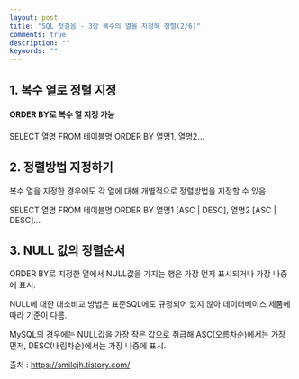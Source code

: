 ```yaml
---
layout: post
title: "SQL 첫걸음 - 3장 복수의 열을 지정해 정렬(2/6)" 
comments: true
description: ""
keywords: ""
---
```


## 1. 복수 열로 정렬 지정

#### ORDER BY로 복수 열 지정 가능 

SELECT 열명 FROM 테이블명 ORDER BY 열명1, 열명2... 


## 2. 정렬방법 지정하기
복수 열을 지정한 경우에도 각 열에 대해 개별적으로 정렬방법을 지정할 수 있음. 

SELECT 열명 FROM 테이블명 ORDER BY 열명1 [ASC | DESC], 열명2 [ASC | DESC]... 


##  3. NULL 값의 정렬순서
ORDER BY로 지정한 열에서 NULL값을 가지는 행은 가장 먼저 표시되거나 가장 나중에 표시. 

NULL에 대한 대소비교 방법은 표준SQL에도 규정되어 있지 않아 데이터베이스 제품에 따라 기준이 다름.

MySQL의 경우에는 NULL값을 가장 작은 값으로 취급해 ASC(오름차순)에서는 가장 먼저, DESC(내림차순)에서는 가장 나중에 표시.


출처 : https://smilejh.tistory.com/